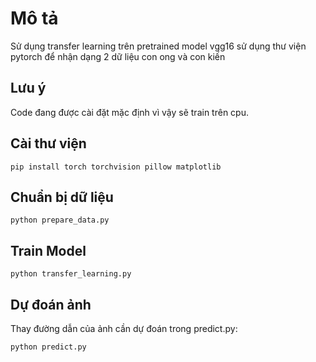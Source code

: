 # Mô tả
Sử dụng transfer learning trên pretrained model vgg16 sử dụng thư viện pytorch để nhận dạng 2 dữ liệu con ong và con kiến

## Lưu ý
Code đang được cài đặt mặc định vì vậy sẽ train trên cpu. 

## Cài thư viện

    pip install torch torchvision pillow matplotlib 
  
## Chuẩn bị dữ liệu

    python prepare_data.py
  
## Train Model

    python transfer_learning.py
  
## Dự đoán ảnh

Thay đường dẫn của ảnh cần dự đoán trong predict.py:

    python predict.py
